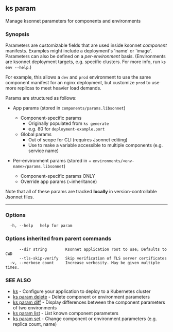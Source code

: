 ## ks param

Manage ksonnet parameters for components and environments

### Synopsis


Parameters are customizable fields that are used inside ksonnet *component*
manifests. Examples might include a deployment's 'name' or 'image'. Parameters
can also be defined on a *per-environment* basis. (Environments are ksonnet
deployment targets, e.g. specific clusters. For more info, run `ks env --help`.)

For example, this allows a `dev` and `prod` environment to use the same component
manifest for an nginx deployment, but customize `prod` to use more replicas to meet
heavier load demands.

Params are structured as follows:

* App params (stored in `components/params.libsonnet`)
    * Component-specific params
        * Originally populated from `ks generate`
        * e.g. 80 for `deployment-example.port`
    * Global params
        * Out of scope for CLI (requires Jsonnet editing)
        * Use to make a variable accessible to multiple components (e.g. service name)

* Per-environment params (stored in + `environments/<env-name>/params.libsonnet`)
    * Component-specific params ONLY
    * Override app params (~inheritance)

Note that all of these params are tracked **locally** in version-controllable
Jsonnet files.

----


### Options

```
  -h, --help   help for param
```

### Options inherited from parent commands

```
      --dir string        Ksonnet application root to use; Defaults to CWD
      --tls-skip-verify   Skip verification of TLS server certificates
  -v, --verbose count     Increase verbosity. May be given multiple times.
```

### SEE ALSO

* [ks](ks.md)	 - Configure your application to deploy to a Kubernetes cluster
* [ks param delete](ks_param_delete.md)	 - Delete component or environment parameters
* [ks param diff](ks_param_diff.md)	 - Display differences between the component parameters of two environments
* [ks param list](ks_param_list.md)	 - List known component parameters
* [ks param set](ks_param_set.md)	 - Change component or environment parameters (e.g. replica count, name)

